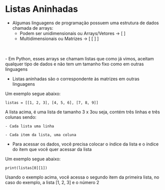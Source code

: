 # Listas Aninhadas

- Algumas linguagens de programação possuem uma estrutura de dados chamada de arrays:
    - Podem ser unidimensionais ou Arrays/Vetores -> [ ]
    - Multidimensionais ou Matrizes -> [ [ ] ] 
<br>
<br>
- Em Python, esses arrays se chamam listas que como já vimos, aceitam qualquer tipo de dados e não 
tem um tamanho fixo como em outras linguagens

- Listas aninhadas são o correspondente às matrizes em outras linguagens

Um exemplo segue abaixo:

~~~
listas = [[1, 2, 3], [4, 5, 6], [7, 8, 9]]
~~~

A lista acima, é uma lista de tamanho 3 x 3ou seja, contém três linhas e três colunas sendo:

    - Cada lista uma linha 

    - Cada item da lista, uma coluna

- Para acessar os dados, você precisa colocar o índice da lista e o índice do item que você quer acessar da lista

Um exemplo segue abaixo:

~~~
print(listas[0][1])
~~~

Usando o exemplo acima, você acessa o segundo item da primeira lista, no caso do exemplo, a lista [1, 2, 3] e
o número 2